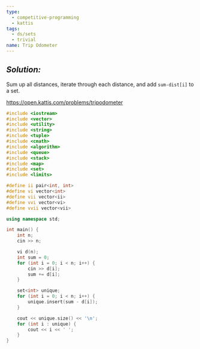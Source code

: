 ```yaml
---
type:
  - competitive-programming
  - kattis
tags:
  - ds/sets
  - trivial
name: Trip Odometer
---
```

## _Solution:_
Sum up all distances, iterate through each distance, and add `sum-dist[i]` to a set.

https://open.kattis.com/problems/tripodometer
```cpp
#include <iostream>
#include <vector>
#include <utility>
#include <string>
#include <tuple>
#include <cmath>
#include <algorithm>
#include <queue>
#include <stack>
#include <map>
#include <set>
#include <limits>

#define ii pair<int, int>
#define vi vector<int>
#define vii vector<ii>
#define vvi vector<vi>
#define vvii vector<vii>

using namespace std;

int main() {
    int n;
    cin >> n;

    vi d(n);
    int sum = 0;
    for (int i = 0; i < n; i++) {
        cin >> d[i];
        sum += d[i];
    }

    set<int> unique;
    for (int i = 0; i < n; i++) {
        unique.insert(sum - d[i]);
    }

    cout << unique.size() << '\n';
    for (int i : unique) {
        cout << i << ' ';
    }
}
```